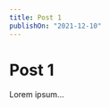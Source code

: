 ```yaml
---
title: Post 1
publishOn: "2021-12-10"
---
```


<script>
import Widget from "./components/Widget.svelte";
</script>

<style lang="scss">

</style>

Post 1
===

Lorem ipsum...

<Widget/>
